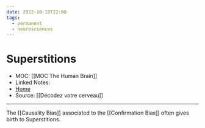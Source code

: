 ```yaml
---
date: 2022-10-18T22:00
tags:
  - permanent
  - neurosciences
---
```

# Superstitions
- MOC: [[MOC The Human Brain]]
- Linked Notes: 
- [Home](https://misudashi.ga/)
- Source: [[Décodez votre cerveau]]
---------- 
The [[Causality Bias]] associated to the [[Confirmation Bias]] often gives birth to Superstitions.